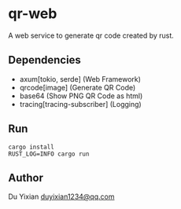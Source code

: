 # qr-web

A web service to generate qr code created by rust.

## Dependencies

- axum[tokio, serde] (Web Framework)
- qrcode[image] (Generate QR Code)
- base64 (Show PNG QR Code as html)
- tracing[tracing-subscriber] (Logging)

## Run

```
cargo install
RUST_LOG=INFO cargo run
```

## Author

Du Yixian <duyixian1234@qq.com>
